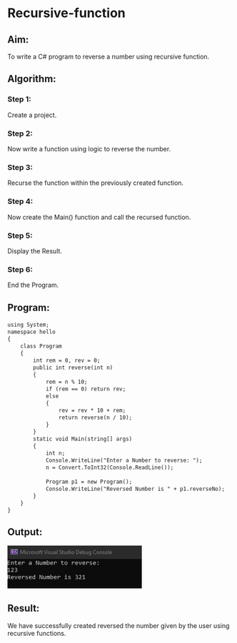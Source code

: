 # Recursive-function

## Aim: 
To write a C# program to reverse a number using recursive function.

## Algorithm:
### Step 1:
Create a project.
### Step 2:
Now write a function using logic to reverse the number.
### Step 3:
Recurse the function within the previously created function.
### Step 4:
Now create the Main() function and call the recursed function.
### Step 5:
Display the Result.
### Step 6:
End the Program.
## Program:
```
using System;
namespace hello
{
    class Program
    {
        int rem = 0, rev = 0;
        public int reverse(int n)
        {
            rem = n % 10;
            if (rem == 0) return rev;
            else
            {
                rev = rev * 10 + rem;
                return reverse(n / 10);
            }
        }
        static void Main(string[] args)
        {
            int n;
            Console.WriteLine("Enter a Number to reverse: ");
            n = Convert.ToInt32(Console.ReadLine());

            Program p1 = new Program();
            Console.WriteLine("Reversed Number is " + p1.reverseNo);
        }
    }
}
```
## Output:
![inp](1.png)
## Result:
We have successfully created reversed the number given by the user using recursive functions.

